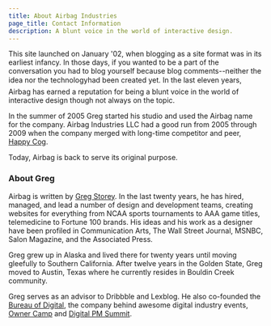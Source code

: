 ```yaml
---
title: About Airbag Industries
page_title: Contact Information
description: A blunt voice in the world of interactive design.
---
```


This site launched on January &#39;02, when blogging as a site format was in its earliest infancy. In those days, if you wanted to be a part of the conversation you had to blog yourself because blog comments--neither the idea nor the technology&#151;had been created yet. In the last eleven years, Airbag has earned a reputation for being a blunt voice in the world of interactive design though not always on the topic.

In the summer of 2005 Greg started his studio and used the Airbag name for the company. Airbag Industries LLC had a good run from 2005 through 2009 when the company merged with long-time competitor and peer, [Happy Cog](https://www.airbagindustries.com/archives/airbag/memento.php).

Today, Airbag is back to serve its original purpose.

### About Greg

Airbag is written by [Greg Storey](http://www.linkedin.com/in/brilliantcrank). In the last twenty years, he has hired, managed, and lead a number of design and development teams, creating websites for everything from NCAA sports tournaments to AAA game titles, telemedicine to Fortune 100 brands. His ideas and his work as a designer have been profiled in Communication Arts, The Wall Street Journal, <span class="caps">MSNBC</span>, Salon Magazine, and the Associated Press.

Greg grew up in Alaska and lived there for twenty years until moving gleefully to Southern California. After twelve years in the Golden State, Greg moved to Austin, Texas where he currently resides in Bouldin Creek community.

Greg serves as an advisor to Dribbble and Lexblog. He also co-founded the [Bureau of Digital](http://bureauofdigital.com), the company behind awesome digital industry events, [Owner Camp](http://www.ownercamp.com) and [Digital PM Summit](http://www.dpmsummit2013.com).